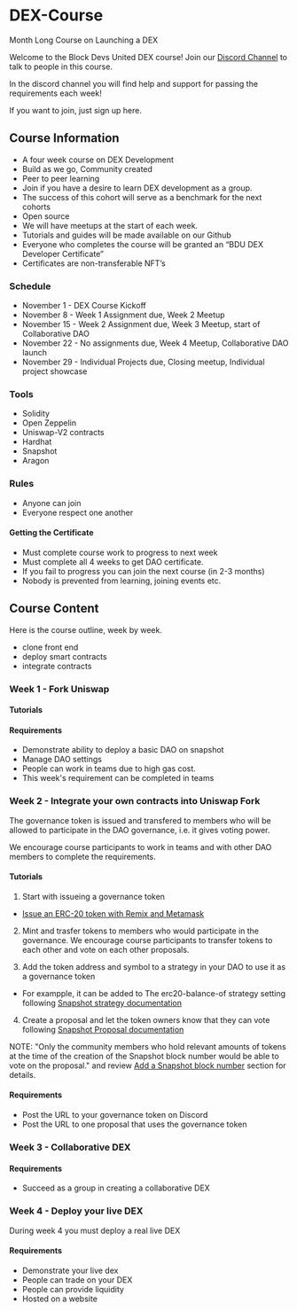 # DEX-Course
Month Long Course on Launching a DEX

Welcome to the Block Devs United DEX course! Join our [Discord Channel](https://discord.gg/TbxvYAnW) to talk to people in this course.

In the discord channel you will find help and support for passing the requirements each week!

If you want to join, just sign up here. 

## Course Information

* A four week course on DEX Development
* Build as we go, Community created
* Peer to peer learning
* Join if you have a desire to learn DEX development as a group.
* The success of this cohort will serve as a benchmark for the next cohorts
* Open source
* We will have meetups at the start of each week.
* Tutorials and guides will be made available on our Github
* Everyone who completes the course will be granted an “BDU DEX Developer Certificate”
* Certificates are non-transferable NFT’s

### Schedule
* November 1 - DEX Course Kickoff
* November 8 - Week 1 Assignment due, Week 2 Meetup
* November 15 - Week 2 Assignment due, Week 3 Meetup, start of Collaborative DAO
* November 22 - No assignments due, Week 4 Meetup, Collaborative DAO launch
* November 29 - Individual Projects due, Closing meetup, Individual project showcase


### Tools

* Solidity
* Open Zeppelin
* Uniswap-V2 contracts
* Hardhat
* Snapshot
* Aragon

### Rules

* Anyone can join
* Everyone respect one another

#### Getting the Certificate
* Must complete course work to progress to next week
* Must complete all 4 weeks to get DAO certificate.
* If you fail to progress you can join the next course (in 2-3 months)
* Nobody is prevented from learning, joining events etc.

## Course Content

Here is the course outline, week by week.
- clone front end
- deploy smart contracts
- integrate contracts
### Week 1 - Fork Uniswap

#### Tutorials


#### Requirements
* Demonstrate ability to deploy a basic DAO on snapshot
* Manage DAO settings
* People can work in teams due to high gas cost.
* This week's requirement can be completed in teams

### Week 2 - Integrate your own contracts into Uniswap Fork
The governance token is issued and transfered to members who will be allowed to participate in the DAO governance, i.e. it gives voting power.

We encourage course participants to work in teams and with other DAO members to complete the requirements.

#### Tutorials

1. Start with issueing a governance token
  - [Issue an ERC-20 token with Remix and Metamask](https://github.com/BlockDevsUnited/TokenTutorial)

2. Mint and trasfer tokens to members who would participate in the governance. We encourage course participants to transfer tokens to each other and vote on each other proposals.

3. Add the token address and symbol to a strategy in your DAO to use it as a governance token
  - For exampple, it can be added to The erc20-balance-of strategy setting following [Snapshot strategy documentation](https://docs.snapshot.org/strategies/what-is-a-strategy)

4. Create a proposal and let the token owners know that they can vote following [Snapshot Proposal documentation](https://docs.snapshot.org/proposals)

NOTE: "Only the community members who hold relevant amounts of tokens at the time of the creation of the Snapshot block number would be able to vote on the proposal." and review [Add a Snapshot block number](https://docs.snapshot.org/proposals/create)
section for details.

#### Requirements
* Post the URL to your governance token on Discord
* Post the URL to one proposal that uses the governance token

### Week 3 - Collaborative DEX

#### Requirements
* Succeed as a group in creating a collaborative DEX

### Week 4 - Deploy your live DEX

During week 4 you must deploy a real live DEX

#### Requirements
* Demonstrate your live dex
* People can trade on your DEX
* People can provide liquidity
* Hosted on a website

